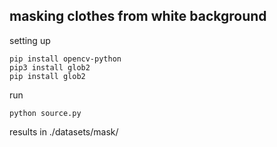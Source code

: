## masking clothes from white background

setting up
```
pip install opencv-python
pip3 install glob2 
pip install glob2
```
run
```
python source.py
```
results in ./datasets/mask/
